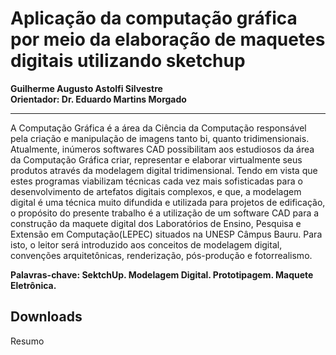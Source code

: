 # Aplicação da computação gráfica por meio da elaboração de maquetes digitais utilizando sketchup
**Guilherme Augusto Astolfi Silvestre**  
**Orientador: Dr. Eduardo Martins Morgado**
***
 A Computação Gráfica é a área da Ciência da Computação responsável pela criação e manipulação de imagens tanto bi, quanto tridimensionais. Atualmente, inúmeros softwares CAD possibilitam aos estudiosos da área da Computação Gráfica criar, representar e elaborar virtualmente seus produtos através da modelagem digital tridimensional. Tendo em vista que estes programas viabilizam técnicas cada vez mais sofisticadas para o desenvolvimento de artefatos digitais complexos, e que, a modelagem digital é uma técnica muito difundida e utilizada para projetos de edificação, o propósito do presente trabalho é a utilização de um software CAD para a construção da maquete digital dos Laboratórios de Ensino, Pesquisa e Extensão em Computação(LEPEC) situados na UNESP Câmpus Bauru. Para isto, o leitor será introduzido aos conceitos de modelagem digital, convenções arquitetônicas, renderização, pós-produção e fotorrealismo. 

**Palavras-chave: SektchUp. Modelagem Digital. Prototipagem. Maquete Eletrônica.**

## Downloads

<a :href="$withBase('/files/resumo_guilherme.docx')" download>Resumo</a>
